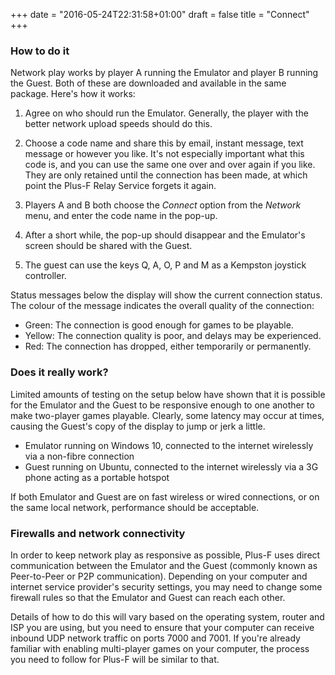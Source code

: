+++
date = "2016-05-24T22:31:58+01:00"
draft = false
title = "Connect"
+++

### How to do it

Network play works by player A running the Emulator and player B running the Guest. Both of these are downloaded and
available in the same package. Here's how it works:

1. Agree on who should run the Emulator. Generally, the player with the better network upload speeds should do this.

2. Choose a code name and share this by email, instant message, text message or however you like.
   It's not especially important what this code is, and you can use the same one over and over again if you like.
   They are only retained until the connection has been made, at which point the Plus-F Relay Service forgets it again.

3. Players A and B both choose the *Connect* option from the *Network* menu, and enter the code name in the pop-up.

4. After a short while, the pop-up should disappear and the Emulator's screen should be shared with the Guest.

5. The guest can use the keys Q, A, O, P and M as a Kempston joystick controller.

Status messages below the display will show the current connection status. The colour of the message indicates the
overall quality of the connection:

* Green: The connection is good enough for games to be playable.
* Yellow: The connection quality is poor, and delays may be experienced.
* Red: The connection has dropped, either temporarily or permanently.

### Does it really work?

Limited amounts of testing on the setup below have shown that it is possible for the Emulator and the Guest to be
responsive enough to one another to make two-player games playable. Clearly, some latency may occur at times, causing
the Guest's copy of the display to jump or jerk a little.

* Emulator running on Windows 10, connected to the internet wirelessly via a non-fibre connection
* Guest running on Ubuntu, connected to the internet wirelessly via a 3G phone acting as a portable hotspot
     
If both Emulator and Guest are on fast wireless or wired connections, or on the same local network, performance
should be acceptable.

### Firewalls and network connectivity

In order to keep network play as responsive as possible, Plus-F uses direct communication between the Emulator and
the Guest (commonly known as Peer-to-Peer or P2P communication). Depending on your computer and internet service
provider's security settings, you may need to change some firewall rules so that the Emulator and Guest can reach
each other.

Details of how to do this will vary based on the operating system, router and ISP you are using, but you need to ensure
that your computer can receive inbound UDP network traffic on ports 7000 and 7001. If you're already familiar with
enabling multi-player games on your computer, the process you need to follow for Plus-F will be similar to that.

